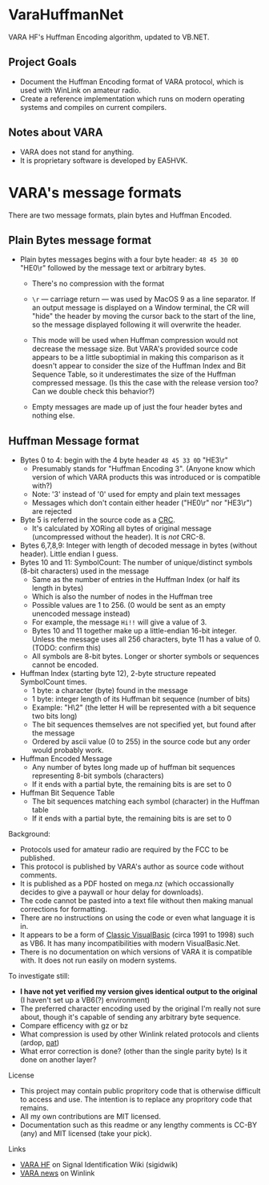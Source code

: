 # VaraHuffmanNet

VARA HF's Huffman Encoding algorithm, updated to VB.NET.

## Project Goals

* Document the Huffman Encoding format of VARA protocol, which is used with WinLink on amateur radio.
* Create a reference implementation which runs on modern operating systems and compiles on current compilers.

## Notes about VARA 

* VARA does not stand for anything. 
* It is proprietary software is developed by EA5HVK.

# VARA's message formats

There are two message formats, plain bytes and Huffman Encoded.

## Plain Bytes message format

* Plain bytes messages begins with a four byte header: `48 45 30 0D` "HE0\r" followed by the message text or arbitrary bytes.

  *  There's no compression with the format

  *  `\r` — carriage return <CR> — was used by MacOS 9 as a line separator. If an output message is displayed on a Window terminal, the CR will "hide" the header by moving the cursor back to the start of the line, so the message displayed following it will overwrite the header.

  *  This mode will be used when Huffman compression would not decrease the message size. But VARA's provided source code appears to be a little suboptimial in making this comparison as it doesn't appear to consider the size of the Huffman Index and Bit Sequence Table, so it underestimates the size of the Huffman compressed message. (Is this the case with the release version too? Can we double check this behavior?)

  *  Empty messages are made up of just the four header bytes and nothing else.

## Huffman Message format

* Bytes 0 to 4: begin with the 4 byte header `48 45 33 0D` "HE3\r"  
  *  Presumably stands for "Huffman Encoding 3". (Anyone know which version of which VARA products this was introduced or is compatible with?)
  *  Note: '3' instead of '0' used for empty and plain text messages
  *  Messages which don't contain either header ("HE0\r" nor "HE3\r") are rejected
* Byte 5 is referred in the source code as a [CRC](https://en.wikipedia.org/wiki/Cyclic_redundancy_check). 
  *  It's calculated by XORing all bytes of original message (uncompressed without the header). It is _not_ CRC-8.
* Bytes 6,7,8,9: Integer with length of decoded message in bytes (without header). Little endian I guess.
* Bytes 10 and 11: SymbolCount: The number of unique/distinct symbols (8-bit characters) used in the message
  *  Same as the number of entries in the Huffman Index (or half its length in bytes)
  *  Which is also the number of nodes in the Huffman tree
  *  Possible values are 1 to 256. (0 would be sent as an empty unencoded message instead)
  *  For example, the message `Hi!!` will give a value of 3. 
  *  Bytes 10 and 11 together make up a little-endian 16-bit integer. Unless the message uses all 256 characters, byte 11 has a value of 0. (TODO: confirm this)
  *  All symbols are 8-bit bytes. Longer or shorter symbols or sequences cannot be encoded.
* Huffman Index (starting byte 12), 2-byte structure repeated SymbolCount times.
  *  1 byte: a character (byte) found in the message
  *  1 byte: integer length of its Huffman bit sequence (number of bits)
  *  Example: "H\2" (the letter H will be represented with a bit sequence two bits long)
  *  The bit sequences themselves are not specified yet, but found after the message
  *  Ordered by ascii value (0 to 255) in the source code but any order would probably work.
* Huffman Encoded Message 
  *  Any number of bytes long made up of huffman bit sequences representing 8-bit symbols (characters)
  *  If it ends with a partial byte, the remaining bits is are set to 0
* Huffman Bit Sequence Table
  *  The bit sequences matching each symbol (character) in the Huffman table
  *  If it ends with a partial byte, the remaining bits is are set to 0

Background:

* Protocols used for amateur radio are required by the FCC to be published. 
* This protocol is published by VARA's author as source code without comments. 
* It is published as a PDF hosted on mega.nz (which occassionally decides to give a paywall or hour delay for downloads). 
* The code cannot be pasted into a text file without then making manual corrections for formatting.
* There are no instructions on using the code or even what language it is in.
* It appears to be a form of [Classic VisualBasic](https://en.wikipedia.org/wiki/Visual_Basic_(classic)) (circa 1991 to 1998) such as VB6. It has many incompatibilities with modern VisualBasic.Net.
* There is no documentation on which versions of VARA it is compatible with. It does not run easily on modern systems. 
  
To investigate still:
  
* **I have not yet verified my version gives identical output to the original** (I haven't set up a VB6(?) environment) 
* The preferred character encoding used by the original I'm really not sure about, though it's capable of sending any arbitrary byte sequence.
* Compare efficency with gz or bz
* What compression is used by other Winlink related protocols and clients (ardop, [pat](https://github.com/la5nta/pat))
* What error correction is done? (other than the single parity byte) Is it done on another layer?
  
License

* This project may contain public propritory code that is otherwise difficult to access and use. The intention is to replace any propritory code that remains.
* All my own contributions are MIT licensed. 
* Documentation such as this readme or any lengthy comments is CC-BY (any) and MIT licensed (take your pick).

Links

* [VARA HF](https://www.sigidwiki.com/wiki/VARA_HF) on Signal Identification Wiki (sigidwik)
* [VARA news](https://www.winlink.org/tags/vara) on Winlink
